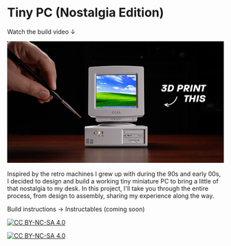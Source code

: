 # Tiny PC (Nostalgia Edition)

Watch the build video ↓

[<img src="/Images/Tiny Retro PC_Thumbnail.jpg">](https://youtu.be/V-pACEENHBw)

Inspired by the retro machines I grew up with during the 90s and early 00s, I decided to design and build a working tiny miniature PC to bring a little of that nostalgia to my desk. In this project, I'll take you through the entire process, from design to assembly, sharing my experience along the way.

Build instructions → Instructables (coming soon)

[![CC BY-NC-SA 4.0][cc-by-nc-sa-shield]][cc-by-nc-sa]

[![CC BY-NC-SA 4.0][cc-by-nc-sa-image]][cc-by-nc-sa]

[cc-by-nc-sa]: http://creativecommons.org/licenses/by-nc-sa/4.0/
[cc-by-nc-sa-image]: https://licensebuttons.net/l/by-nc-sa/4.0/88x31.png
[cc-by-nc-sa-shield]: https://img.shields.io/badge/License-CC%20BY--NC--SA%204.0-lightgrey.svg
